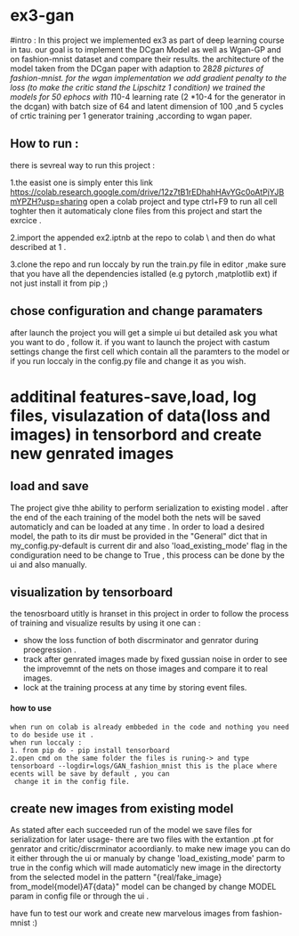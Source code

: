 # ex3-gan
#intro : In this project we implemented ex3 as part of deep learning course in tau. our goal is to implement the DCgan Model as well as Wgan-GP and on fashion-mnist dataset  and compare their results. 
 the architecture of the model taken from  the DCgan paper with adaption to 28*28 pictures of fashion-mnist.
for the wgan implementation we add gradient penalty to the loss (to make the critic stand the Lipschitz 1 condition) 
we trained the models for 50 ephocs with 1*10-4 learning rate (2 *10-4 for the generator in the dcgan)
with batch size of 64 and latent dimension of 100 ,and 5 cycles of crtic training per 1 generator training 
,according to wgan paper. 

## How to run :

there is sevreal way to run this project :

1.the easist one is simply enter this link https://colab.research.google.com/drive/12z7tB1rEDhahHAvYGc0oAtPjYJBmYPZH?usp=sharing
 open a colab project and type ctrl+F9 to run all cell toghter then it automaticaly clone files from this project and start the exrcice .

2.import the appended ex2.iptnb at the repo to colab \ and then do what described at 1 .

3.clone the repo and run loccaly by run the train.py file in editor ,make sure that you have all the dependencies istalled (e.g pytorch ,matplotlib ext) if not just install it from pip ;)

## chose configuration and change paramaters
after launch the project you will get a simple ui but detailed ask you what you want to do , follow it. if you want to launch the project with castum settings change the first cell which contain all the paramters to the model or if you run loccaly in the config.py file and change it as you wish.

# additinal features-save,load, log files, visulazation of data(loss and images) in tensorbord and create new genrated images 
## load and save 
The project give thhe ability to perform serialization to existing model . after the end of the each training of the model  both the nets will be saved automaticly and can be loaded  at any time .
In order to load a desired model, the path to its dir must be provided in the "General" dict that in my_config.py-default is current dir and also 'load_existing_mode' flag in the condiguration need to be change to True , this process can be done by the ui and also manually. 
 
## visualization by tensorboard 
the tenosrboard utitly is hranset in this project in order to follow the process of training and  visualize results by using it one can :
- show the loss function of both discrminator and genrator during proegression .
-  track after genrated images made by fixed gussian noise in order to see the improvemnt of the nets on those images and compare it to real images.
-  lock at the training process at any time by storing event files. 
  #### how to use
    when run on colab is already embbeded in the code and nothing you need to do beside use it . 
    when run loccaly :
    1. from pip do - pip install tensorboard
    2.open cmd on the same folder the files is runing-> and type tensorboard --logdir=logs/GAN_fashion_mnist this is the place where ecents will be save by default , you can 
     change it in the config file. 
     
 ## create new images from existing model 
 As stated after each succeeded run of the model we save files for serialization for later usage- there are two files with the extantion .pt for genrator and critic/discrminator   acoordianly. 
 to make new image you  can do it either through the ui or manualy by change 'load_existing_mode' parm  to true in the config which will made automaticly  new image in the directorty from the selected model in the pattern "{real/fake_image} from_model{model}_AT_{data}"
 model can be changed by change MODEL param in config file or through the ui . 
 
 
 have fun to test our work and create new marvelous images from fashion-mnist  :) 
 
 
  
